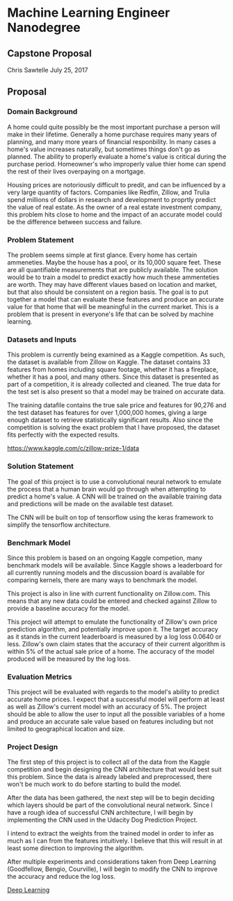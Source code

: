 # Machine Learning Engineer Nanodegree
## Capstone Proposal
Chris Sawtelle
July 25, 2017

## Proposal

### Domain Background

A home could quite possibly be the most important purchase a person will make in their lifetime. Generally a home purchase requires many years of planning, and many more years of financial responbility. In many cases a home's value increases naturally, but sometimes things don't go as planned. The ability to properly evaluate a home's value is critical during the purchase period. Homeowner's who improperly value thier home can spend the rest of their lives overpaying on a mortgage.

Housing prices are notoriously difficult to predit, and can be influenced by a very large quantity of factors. Companies like Redfin, Zillow, and Trulia spend millions of dollars in research and development to proprtly predict the value of real estate. As the owner of a real estate investment company, this problem hits close to home and the impact of an accurate model could be the difference between success and failure.

### Problem Statement

The problem seems simple at first glance. Every home has certain ammeneties. Maybe the house has a pool, or its 10,000 square feet. These are all quantifiable measurements that are publicly available. The solution would be to train a model to predict exactly how much these ammenteties are worth. They may have different vlaues based on location and market, but that also should be consistent on a region basis. The goal is to put together a model that can evaluate these features and produce an accurate value for that home that will be meaningful in the current market. This is a problem that is present in everyone's life that can be solved by machine learning.

### Datasets and Inputs

This problem is currently being examined as a Kaggle competition. As such, the dataset is available from Zillow on Kaggle. The dataset contains 33 features from homes including square footage, whether it has a fireplace, whether it has a pool, and many others. Since this dataset is presented as part of a competition, it is already collected and cleaned. The true data for the test set is also present so that a model may be trained on accurate data.

The training datafile contains the true sale price and features for 90,276 and the test dataset has features for over 1,000,000 homes, giving a large enough dataset to retrieve statistically significant results. Also since the competition is solving the exact problem that I have proposed, the dataset fits perfectly with the expected results. 

https://www.kaggle.com/c/zillow-prize-1/data


### Solution Statement

The goal of this project is to use a convolutional neural network to emulate the process that a human brain would go through when attempting to predict a home's value. A CNN will be trained on the available training data and predictions will be made on the available test dataset.

The CNN will be built on top of tensorflow using the keras framework to simplify the tensorflow architecture. 

### Benchmark Model

Since this problem is based on an ongoing Kaggle competion, many benchmark models will be available. Since Kaggle shows a leaderboard for all currently running models and the discussion board is available for comparing kernels, there are many ways to benchmark the model.

This project is also in line with current functionality on Zillow.com. This means that any new data could be entered and checked against Zillow to provide a baseline accuracy for the model. 

This project will attempt to emulate the functionality of Zillow's own price prediction algorithm, and potentially improve upon it. The target accuracy as it stands in the current leaderboard is measured by a log loss 0.0640 or less. Zillow's own claim states that the accuracy of their current algorithm is within 5% of the actual sale price of a home. The accuracy of the model produced will be measured by the log loss. 

### Evaluation Metrics

This project will be evaluated with regards to the model's ability to predict accurate home prices. I expect that a successful model will perform at least as well as Zillow's current model with an accuracy of 5%. The project should be able to allow the user to input all the possible variables of a home and produce an accurate sale value based on features including but not limited to geographical location and size.

### Project Design

The first step of this project is to collect all of the data from the Kaggle competition and begin designing the CNN architecture that would best suit this problem. Since the data is already labeled and preprocessed, there won't be much work to do before starting to build the model.

After the data has been gathered, the next step will be to begin deciding which layers should be part of the convolutional neural network. Since I have a rough idea of successful CNN architecture, I will begin by implementing the CNN used in the Udacity Dog Prediction Project. 

I intend to extract the weights from the trained model in order to infer as much as I can from the features intuitively. I believe that this will result in at least some direction to improving the algorithm. 

After multiple experiments and considerations taken from Deep Learning (Goodfellow, Bengio, Courville), I will begin 
to modify the CNN to improve the accuracy and reduce the log loss.


[Deep Learning](https://github.com/HFTrader/DeepLearningBook)
